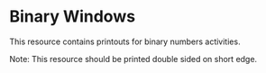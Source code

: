 # Binary Windows

This resource contains printouts for binary numbers activities.

<div class="alert alert-info" role="alert">
  <p class="mb-1">Note: This resource should be printed double sided on short edge.</p>
</div>

